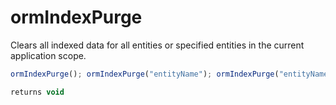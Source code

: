 # ormIndexPurge

Clears all indexed data for all entities or specified entities in the current application scope.

```javascript
ormIndexPurge(); ormIndexPurge("entityName"); ormIndexPurge("entityName_list");
```

```javascript
returns void
```
